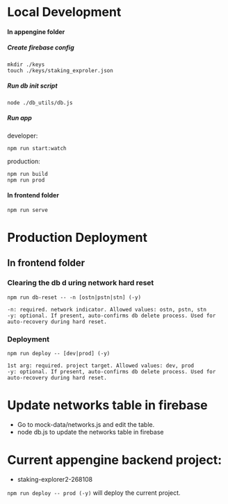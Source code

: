 # Local Development

#### In appengine folder


##### Create firebase config 
```
mkdir ./keys
touch ./keys/staking_exproler.json
```

##### Run db init script
```
node ./db_utils/db.js
```

##### Run app

developer:

```
npm run start:watch 
```

production:

```
npm run build
npm run prod
```

#### In frontend folder

```
npm run serve
```

# Production Deployment

## In frontend folder

### Clearing the db d uring network hard reset

```
npm run db-reset -- -n [ostn|pstn|stn] (-y)

-n: required. network indicator. Allowed values: ostn, pstn, stn
-y: optional. If present, auto-confirms db delete process. Used for auto-recovery during hard reset.
```

### Deployment

```
npm run deploy -- [dev|prod] (-y)

1st arg: required. project target. Allowed values: dev, prod
-y: optional. If present, auto-confirms db delete process. Used for auto-recovery during hard reset.
```

# Update networks table in firebase

- Go to mock-data/networks.js and edit the table.
- node db.js to update the networks table in firebase

# Current appengine backend project:

- staking-explorer2-268108

```npm run deploy -- prod (-y)``` will deploy the current project.

